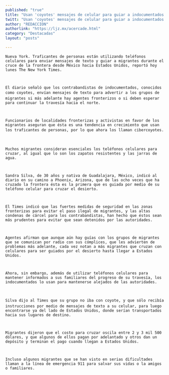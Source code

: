```yaml
---
published: "true"
title: "Usan 'coyotes' mensajes de celular para guiar a indocumentados: NYT"
twitt: "Usan 'coyotes' mensajes de celular para guiar a indocumentados: NYT"
author: "REDACCION"
authorlink: "https://ljz.mx/acercade.html"
category: "Destacadas"
layout: "posts"

---
```



  
    Nueva York. Traficantes de personas están utilizando teléfonos celulares para enviar mensajes de texto y guiar a migrantes durante el cruce de la frontera desde México hacia Estados Unidos, reportó hoy lunes The New York Times.
  
  
  
    El diario señaló que los contrabandistas de indocumentados, conocidos como coyotes, envían mensajes de texto para advertir a los grupos de migrantes si más adelante hay agentes fronterizos o si deben esperar para continuar la travesía hacia el norte.
  
  
  
    Funcionarios de localidades fronterizas y activistas en favor de los migrantes aseguran que ésta es una tendencia en crecimiento que usan los traficantes de personas, por lo que ahora los llaman cibercoyotes.
  
  
  
    Muchos migrantes consideran esenciales los teléfonos celulares para cruzar, al igual que lo son los zapatos resistentes y las jarras de agua.
  
  
  
    Sandra Silva, de 30 años y nativa de Guadalajara, México, indicó al diario en su camino a Phoenix, Arizona, que de las ocho veces que ha cruzado la frontera ésta es la primera que es guiada por medio de su teléfono celular para cruzar el desierto.
  
  
  
    El Times indicó que las fuertes medidas de seguridad en las zonas fronterizas para evitar el paso ilegal de migrantes, y las altas condenas de cárcel para los contrabandistas, han hecho que éstos sean más prudentes para evitar que sean detenidos por las autoridades.
  
  
  
    Agentes afirman que aunque aún hay guías con los grupos de migrantes que se comunican por radio con sus cómplices, que les advierten de problemas más adelante, cada vez notan a más migrantes que cruzan con celulares para ser guiados por el desierto hasta llegar a Estados Unidos.
  
  
  
    Ahora, sin embargo, además de utilizar teléfonos celulares para mantener informados a sus familiares del progreso de su travesía, los indocumentados lo usan para mantenerse alejados de las autoridades.
  
  
  
    Silva dijo al Times que su grupo no iba con coyote, y que sólo recibía instrucciones por medio de mensajes de texto a su celular, para luego encontrarse ya del lado de Estados Unidos, donde serían transportados hacia sus lugares de destino.
  
  
  
    Migrantes dijeron que el costo para cruzar oscila entre 2 y 3 mil 500 dólares, y que algunos de ellos pagan por adelantado y otros dan un depósito y terminan el pago cuando llegan a Estados Unidos.
  
  
  
    Incluso algunos migrantes que se han visto en serias dificultades llaman a la línea de emergencia 911 para salvar sus vidas o la amigos o familiares.
  

